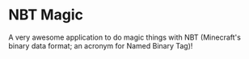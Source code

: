 # NBT Magic
A very awesome application to do magic things with NBT (Minecraft's binary data format; an acronym for Named Binary Tag)!